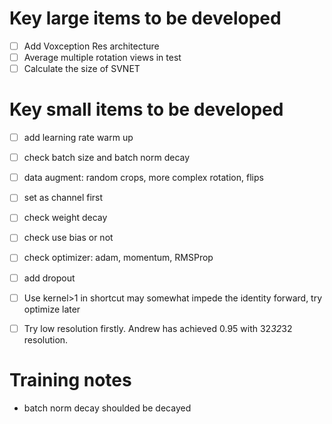 # Key large items to be developed
- [ ] Add Voxception Res architecture
- [ ] Average multiple rotation views in test
- [ ] Calculate the size of SVNET

# Key small items to be developed
- [ ] add learning rate warm up
- [ ] check batch size and batch norm decay
- [ ] data augment: random crops, more complex rotation, flips
- [ ] set as channel first
- [ ] check weight decay
- [ ] check use bias or not
- [ ] check optimizer: adam, momentum, RMSProp
- [ ] add dropout
- [ ] Use kernel>1 in shortcut may somewhat impede the identity forward, try optimize later
- [ ] Try low resolution firstly. Andrew has achieved 0.95 with 32*32*32 resolution.


# Training notes
- batch norm decay shoulded be decayed
